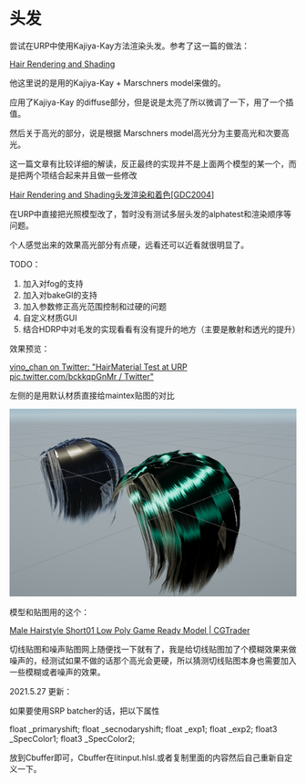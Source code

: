 # 头发

尝试在URP中使用Kajiya-Kay方法渲染头发。参考了这一篇的做法：

[Hair Rendering and Shading](https://web.engr.oregonstate.edu/~mjb/cs519/Projects/Papers/HairRendering.pdf)

他这里说的是用的Kajiya-Kay + Marschners model来做的。

应用了Kajiya-Kay 的diffuse部分，但是说是太亮了所以微调了一下，用了一个插值。

然后关于高光的部分，说是根据 Marschners model高光分为主要高光和次要高光。

这一篇文章有比较详细的解读，反正最终的实现并不是上面两个模型的某一个，而是把两个项结合起来并且做一些修改

[Hair Rendering and Shading头发渲染和着色[GDC2004]](https://www.cnblogs.com/jaffhan/p/7382106.html)

在URP中直接把光照模型改了，暂时没有测试多层头发的alphatest和渲染顺序等问题。

个人感觉出来的效果高光部分有点硬，远看还可以近看就很明显了。

TODO：

1. 加入对fog的支持
2. 加入对bakeGI的支持
3. 加入参数修正高光范围控制和过硬的问题
4. 自定义材质GUI
5. 结合HDRP中对毛发的实现看看有没有提升的地方（主要是散射和透光的提升）

效果预览：

[vino_chan on Twitter: "HairMaterial Test at URP pic.twitter.com/bckkqpGnMr / Twitter"](https://twitter.com/vinochan16/status/1397471781737295872?s=20)

左侧的是用默认材质直接给maintex贴图的对比

![%E5%A4%B4%E5%8F%91%209d1286b6342f461ca0e9347753ec52bb/Untitled.png](%E5%A4%B4%E5%8F%91%209d1286b6342f461ca0e9347753ec52bb/Untitled.png)

模型和贴图用的这个：

[Male Hairstyle Short01 Low Poly Game Ready Model | CGTrader](https://www.cgtrader.com/items/2823018/download-page)

切线贴图和噪声贴图网上随便找一下就有了，我是给切线贴图加了个模糊效果来做噪声的，经测试如果不做的话那个高光会更硬，所以猜测切线贴图本身也需要加入一些模糊或者噪声的效果。

2021.5.27 更新：

如果要使用SRP batcher的话，把以下属性

float _primaryshift;
float _secnodaryshift;
float _exp1;
float _exp2;
float3 _SpecColor1;
float3 _SpecColor2;


放到Cbuffer即可，Cbuffer在litinput.hlsl.或者复制里面的内容然后自己重新自定义一下。


